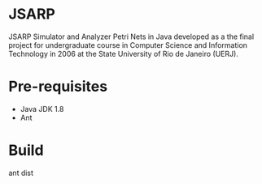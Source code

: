 # JSARP

JSARP Simulator and Analyzer Petri Nets in Java developed as a the final project for undergraduate course in Computer Science and Information Technology in 2006 at the State University of Rio de Janeiro (UERJ).

# Pre-requisites

- Java JDK 1.8
- Ant 

# Build

ant dist 
